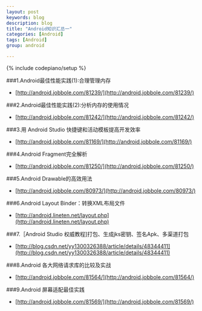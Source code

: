 ```yaml
---
layout: post
keywords: blog
description: blog
title: "Android知识汇总一"
categories: [Android]
tags: [Android]
group: android

---
```

{% include codepiano/setup %}

###1.Android最佳性能实践(1):合理管理内存
* [http://android.jobbole.com/81239/](http://android.jobbole.com/81239/)

###2.Android最佳性能实践(2):分析内存的使用情况
* [http://android.jobbole.com/81242/](http://android.jobbole.com/81242/)

###3.用 Android Studio 快捷键和活动模板提高开发效率
* [http://android.jobbole.com/81169/](http://android.jobbole.com/81169/)

###4.Android Fragment完全解析
* [http://android.jobbole.com/81250/](http://android.jobbole.com/81250/)

###5.Android Drawable的高效用法
* [http://android.jobbole.com/80973/](http://android.jobbole.com/80973/)

###6.Android Layout Binder：转换XML布局文件
* [http://android.lineten.net/layout.php](http://android.lineten.net/layout.php)

###7.［Android Studio 权威教程]打包、生成jks密钥、签名Apk、多渠道打包
* [http://blog.csdn.net/yy1300326388/article/details/48344411](http://blog.csdn.net/yy1300326388/article/details/48344411)

###8.Android 各大网络请求库的比较及实战
* [http://android.jobbole.com/81564/](http://android.jobbole.com/81564/)

###9.Android 屏幕适配最佳实践
* [http://android.jobbole.com/81569/](http://android.jobbole.com/81569/)


